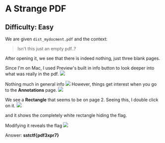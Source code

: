 # A Strange PDF

## Difficulty: Easy

We are given ```dist_mydocment.pdf``` and the context:
> Isn't this just an empty pdf..?

After opening it, we see that there is indeed nothing, just three blank pages.

Since I'm on Mac, I used Preview's built in info button to look deeper into what was really in the pdf.
![](images/info.png)

Nothing much in general info
![](generalinfo.png)
However, things get interest when you go to the **Annotations** page.
![](annotation.png)

We see a **Rectangle** that seems to be on page 2. Seeing this, I double click on it.
![](revealedwhite.png)

and it shows the completely white rectangle hiding the flag.

Modifying it reveals the flag
![](flagfoundwhite.png)


Answer: **sstctf{pdf3xpr7}**
